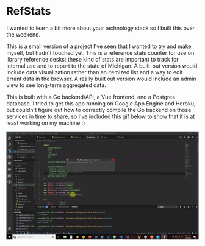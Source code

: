 # RefStats

I wanted to learn a bit more about your technology stack so I built this over the weekend.

This is a small version of a project I've seen that I wanted to try and make myself, but hadn't touched yet. This is a reference stats counter for use on library reference desks; these kind of stats are important to track for internal use and to report to the state of Michigan. A built-out version would include data visualization rather than an itemized list and a way to edit errant data in the browser. A really built out version would include an admin view to see long-term aggregated data.

This is built with a Go backend/API, a Vue frontend, and a Postgres database. I tried to get this app running on Google App Engine and Heroku, but couldn't figure out how to correctly compile the Go backend on those services in time to share, so I've included this gif below to show that it is at least working on my machine :)

![Gif of loading and usage of app](./video.gif)

